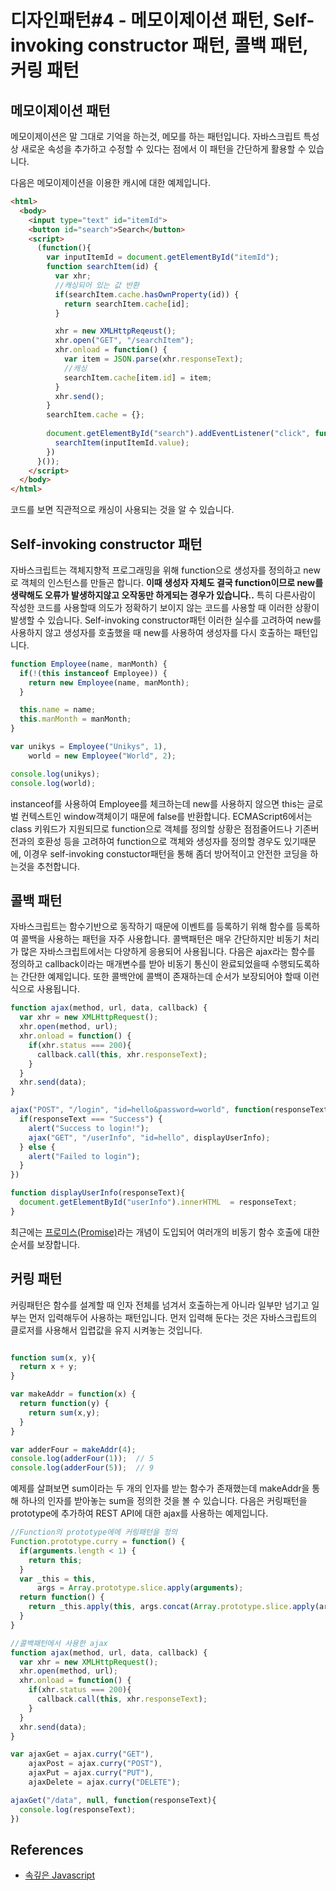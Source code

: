 # 디자인패턴#4 - 메모이제이션 패턴, Self-invoking constructor 패턴, 콜백 패턴, 커링 패턴

## 메모이제이션 패턴
메모이제이션은 말 그대로 기억을 하는것, 메모를 하는 패턴입니다. 자바스크립트 특성상 새로운 속성을 추가하고 수정할 수 있다는 점에서 이 패턴을 간단하게 활용할 수 있습니다. 

다음은 메모이제이션을 이용한 캐시에 대한 예제입니다.
```html
<html>
  <body>
    <input type="text" id="itemId">
    <button id="search">Search</button>
    <script>
      (function(){
        var inputItemId = document.getElementById("itemId");
        function searchItem(id) {
          var xhr;
          //캐싱되어 있는 값 반환
          if(searchItem.cache.hasOwnProperty(id)) {
            return searchItem.cache[id];
          }

          xhr = new XMLHttpReqeust();
          xhr.open("GET", "/searchItem");
          xhr.onload = function() {
            var item = JSON.parse(xhr.responseText);
            //캐싱
            searchItem.cache[item.id] = item;
          }
          xhr.send();
        }
        searchItem.cache = {};
        
        document.getElementById("search").addEventListener("click", function(){
          searchItem(inputItemId.value);
        })
      }());
    </script>
  </body>
</html>
```
코드를 보면 직관적으로 캐싱이 사용되는 것을 알 수 있습니다. 


## Self-invoking constructor 패턴

자바스크립트는 객체지향적 프로그래밍을 위해 function으로 생성자를 정의하고 new로 객체의 인스턴스를 만들곤 합니다. **이때 생성자 자체도 결국 function이므로 new를 생략해도 오류가 발생하지않고 오작동만 하게되는 경우가 있습니다..** 특히 다른사람이 작성한 코드를 사용할때 의도가 정확하기 보이지 않는 코드를 사용할 때 이러한 상황이 발생할 수 있습니다. Self-invoking constructor패턴 이러한 실수를 고려하여 new를 사용하지 않고 생성자를 호출했을 때 new를 사용하여 생성자를 다시 호출하는 패턴입니다.

```javascript
function Employee(name, manMonth) {
  if(!(this instanceof Employee)) {
    return new Employee(name, manMonth);
  }

  this.name = name;
  this.manMonth = manMonth;
}

var unikys = Employee("Unikys", 1),
    world = new Employee("World", 2);

console.log(unikys);
console.log(world);
```
instanceof를 사용하여 Employee를 체크하는데 new를 사용하지 않으면 this는 글로벌 컨텍스트인 window객체이기 때문에 false를 반환합니다. ECMAScript6에서는 class 키워드가 지원되므로 function으로 객체를 정의할 상황은 점점줄어드나 기존버전과의 호환성 등을 고려하여 function으로 객체와 생성자를 정의할 경우도 있기때문에, 이경우 self-invoking constuctor패턴을 통해 좀더 방어적이고 안전한 코딩을 하는것을 추천합니다.



## 콜백 패턴
자바스크립트는 함수기반으로 동작하기 때문에 이벤트를 등록하기 위해 함수를 등록하여 콜백을 사용하는 패턴을 자주 사용합니다. 콜백패턴은 매우 간단하지만 비동기 처리가 많은 자바스크립트에서는 다양하게 응용되어 사용됩니다. 다음은 ajax라는 함수를 정의하고 callback이라는 매개변수를 받아 비동기 통신이 완료되었을때 수행되도록하는 간단한 예제입니다. 또한 콜백안에 콜백이 존재하는데 순서가 보장되어야 할때 이런식으로 사용됩니다.
 
```javascript
function ajax(method, url, data, callback) {
  var xhr = new XMLHttpRequest();
  xhr.open(method, url);
  xhr.onload = function() {
    if(xhr.status === 200){
      callback.call(this, xhr.responseText);
    }
  }
  xhr.send(data);
}

ajax("POST", "/login", "id=hello&password=world", function(responseText) {
  if(responseText === "Success") {
    alert("Success to login!");
    ajax("GET", "/userInfo", "id=hello", displayUserInfo);
  } else {
    alert("Failed to login");
  }
})

function displayUserInfo(responseText){
  document.getElementById("userInfo").innerHTML  = responseText;
}
```
최근에는 [프로미스(Promise)]()라는 개념이 도입되어 여러개의 비동기 함수 호출에 대한 순서를 보장합니다.


## 커링 패턴
커링패턴은 함수를 설계할 때 인자 전체를 넘겨서 호출하는게 아니라 일부만 넘기고 일부는 먼저 입력해두어 사용하는 패턴입니다. 먼저 입력해 둔다는 것은 자바스크립트의 클로저를 사용해서 입렵값을 유지 시켜놓는 것입니다. 


```javascript

function sum(x, y){
  return x + y;
}

var makeAddr = function(x) {
  return function(y) {
    return sum(x,y);
  }
}

var adderFour = makeAddr(4);
console.log(adderFour(1));  // 5
console.log(adderFour(5));  // 9
```
예제를 살펴보면 sum이라는 두 개의 인자를 받는 함수가 존재했는데 makeAddr을 통해 하나의 인자를 받아놓는 sum을 정의한 것을 볼 수 있습니다.
다음은 커링패턴을 prototype에 추가하여 REST API에 대한 ajax를 사용하는 예제입니다.

```javascript
//Function의 prototype에에 커링패턴을 정의
Function.prototype.curry = function() {
  if(arguments.length < 1) {
    return this;
  }
  var _this = this,
      args = Array.prototype.slice.apply(arguments);
  return function() {
    return _this.apply(this, args.concat(Array.prototype.slice.apply(argument)));
  }
}

//콜백패턴에서 사용한 ajax
function ajax(method, url, data, callback) {
  var xhr = new XMLHttpRequest();
  xhr.open(method, url);
  xhr.onload = function() {
    if(xhr.status === 200){
      callback.call(this, xhr.responseText);
    }
  }
  xhr.send(data);
}

var ajaxGet = ajax.curry("GET"),
    ajaxPost = ajax.curry("POST"),
    ajaxPut = ajax.curry("PUT"),
    ajaxDelete = ajax.curry("DELETE");

ajaxGet("/data", null, function(responseText){
  console.log(responseText);
})
```


## References
* [속깊은 Javascript](http://www.kyobobook.co.kr/product/detailViewKor.laf?ejkGb=KOR&mallGb=KOR&barcode=9791186710098&orderClick=LEA&Kc=)
